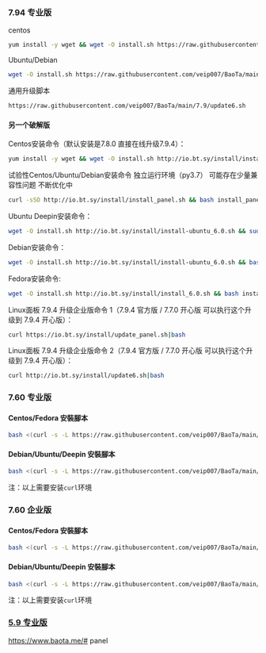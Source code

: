 ### 7.94 专业版
centos
```bash
yum install -y wget && wget -O install.sh https://raw.githubusercontent.com/veip007/BaoTa/main/7.9/install_6.0_c.sh && sh install.sh
```

Ubuntu/Debian
```bash
wget -O install.sh https://raw.githubusercontent.com/veip007/BaoTa/main/7.9/install_6.0_d.sh && bash install.sh
```

通用升级脚本
```bash
https://raw.githubusercontent.com/veip007/BaoTa/main/7.9/update6.sh
```

#### 另一个破解版
Centos安装命令（默认安装是7.8.0 直接在线升级7.9.4）：
```bash
yum install -y wget && wget -O install.sh http://io.bt.sy/install/install_6.0.sh && sh install.sh
```
试验性Centos/Ubuntu/Debian安装命令 独立运行环境（py3.7） 可能存在少量兼容性问题 不断优化中
```bash
curl -sSO http://io.bt.sy/install/install_panel.sh && bash install_panel.sh
```
Ubuntu Deepin安装命令：
```bash
wget -O install.sh http://io.bt.sy/install/install-ubuntu_6.0.sh && sudo bash install.sh
```

Debian安装命令：
```bash
wget -O install.sh http://io.bt.sy/install/install-ubuntu_6.0.sh && bash install.sh
```

Fedora安装命令:
```bash
wget -O install.sh http://io.bt.sy/install/install_6.0.sh && bash install.sh
```

Linux面板 7.9.4 升级企业版命令 1（7.9.4 官方版 / 7.7.0 开心版 可以执行这个升级到 7.9.4 开心版）：
```bash
curl https://io.bt.sy/install/update_panel.sh|bash
```
Linux面板 7.9.4 升级企业版命令 2（7.9.4 官方版 / 7.7.0 开心版 可以执行这个升级到 7.9.4 开心版）：
```bash
curl http://io.bt.sy/install/update6.sh|bash
```

### 7.60 专业版

#### Centos/Fedora 安裝腳本
```bash
bash <(curl -s -L https://raw.githubusercontent.com/veip007/BaoTa/main/7.51/ZY/install_6.0.sh)
```
#### Debian/Ubuntu/Deepin 安裝腳本
```bash
bash <(curl -s -L https://raw.githubusercontent.com/veip007/BaoTa/main/7.51/ZY/install-ubuntu_6.0.sh)
```
注：以上需要安装```curl```环境

### 7.60 企业版

#### Centos/Fedora 安裝腳本
```bash
bash <(curl -s -L https://raw.githubusercontent.com/veip007/BaoTa/main/7.51/QY/install_6.0.sh)
```
#### Debian/Ubuntu/Deepin 安裝腳本
```bash
bash <(curl -s -L https://raw.githubusercontent.com/veip007/BaoTa/main/7.51/QY/install-ubuntu_6.0.sh)
```
注：以上需要安装```curl```环境

### [5.9 专业版](https://github.com/veip007/Crack_BT_Panel)

https://www.baota.me/# panel
